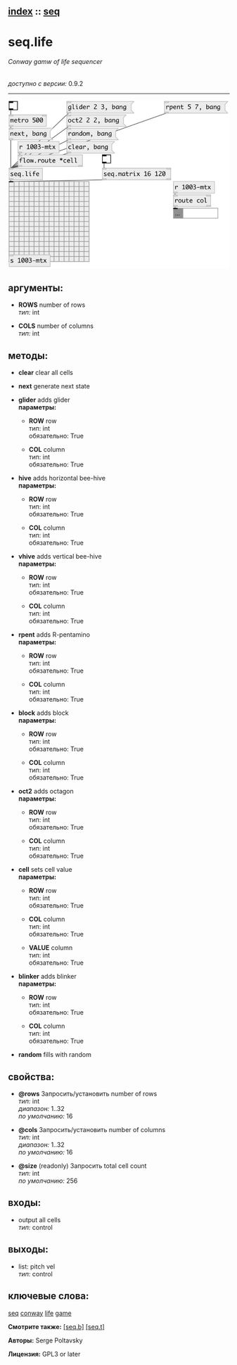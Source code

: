 [index](index.html) :: [seq](category_seq.html)
---

# seq.life

###### Conway gamw of life sequencer

*доступно с версии:* 0.9.2

---




[![example](../examples/img/seq.life.jpg)](../examples/pd/seq.life.pd)



## аргументы:

* **ROWS**
number of rows<br>
_тип:_ int<br>

* **COLS**
number of columns<br>
_тип:_ int<br>



## методы:

* **clear**
clear all cells<br>

* **next**
generate next state<br>

* **glider**
adds glider<br>
  __параметры:__
  - **ROW** row<br>
    тип: int <br>
    обязательно: True <br>

  - **COL** column<br>
    тип: int <br>
    обязательно: True <br>

* **hive**
adds horizontal bee-hive<br>
  __параметры:__
  - **ROW** row<br>
    тип: int <br>
    обязательно: True <br>

  - **COL** column<br>
    тип: int <br>
    обязательно: True <br>

* **vhive**
adds vertical bee-hive<br>
  __параметры:__
  - **ROW** row<br>
    тип: int <br>
    обязательно: True <br>

  - **COL** column<br>
    тип: int <br>
    обязательно: True <br>

* **rpent**
adds R-pentamino<br>
  __параметры:__
  - **ROW** row<br>
    тип: int <br>
    обязательно: True <br>

  - **COL** column<br>
    тип: int <br>
    обязательно: True <br>

* **block**
adds block<br>
  __параметры:__
  - **ROW** row<br>
    тип: int <br>
    обязательно: True <br>

  - **COL** column<br>
    тип: int <br>
    обязательно: True <br>

* **oct2**
adds octagon<br>
  __параметры:__
  - **ROW** row<br>
    тип: int <br>
    обязательно: True <br>

  - **COL** column<br>
    тип: int <br>
    обязательно: True <br>

* **cell**
sets cell value<br>
  __параметры:__
  - **ROW** row<br>
    тип: int <br>
    обязательно: True <br>

  - **COL** column<br>
    тип: int <br>
    обязательно: True <br>

  - **VALUE** column<br>
    тип: int <br>
    обязательно: True <br>

* **blinker**
adds blinker<br>
  __параметры:__
  - **ROW** row<br>
    тип: int <br>
    обязательно: True <br>

  - **COL** column<br>
    тип: int <br>
    обязательно: True <br>

* **random**
fills with random<br>




## свойства:

* **@rows** 
Запросить/установить number of rows<br>
_тип:_ int<br>
_диапазон:_ 1..32<br>
_по умолчанию:_ 16<br>

* **@cols** 
Запросить/установить number of columns<br>
_тип:_ int<br>
_диапазон:_ 1..32<br>
_по умолчанию:_ 16<br>

* **@size** (readonly)
Запросить total cell count<br>
_тип:_ int<br>
_по умолчанию:_ 256<br>



## входы:

* output all cells<br>
_тип:_ control



## выходы:

* list: pitch vel<br>
_тип:_ control



## ключевые слова:

[seq](keywords/seq.html)
[conway](keywords/conway.html)
[life](keywords/life.html)
[game](keywords/game.html)



**Смотрите также:**
[\[seq.b\]](seq.b.html)
[\[seq.t\]](seq.t.html)




**Авторы:** Serge Poltavsky




**Лицензия:** GPL3 or later






